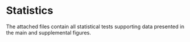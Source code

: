 Statistics
==========

The attached files contain all statistical tests supporting data presented in the main and supplemental figures.
